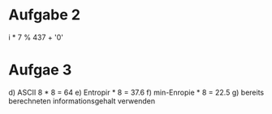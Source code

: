 # Aufgabe 2
i * 7 % 437 + '0'

# Aufgae 3
d) ASCII 8 * 8 = 64
e) Entropir * 8 = 37.6
f) min-Enropie * 8 = 22.5
g) bereits berechneten informationsgehalt verwenden